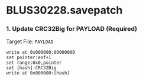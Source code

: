 # BLUS30228.savepatch

### 1. Update CRC32Big for PAYLOAD (Required)

Target File: `PAYLOAD`

```
write at 0x000000:00000000
set pointer:eof+1
set range:0x0,pointer
set [hash]:CRC32Big
write at 0x000000:[hash]
```

